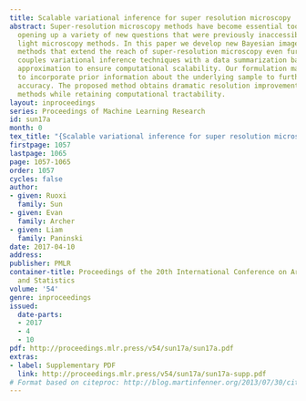 ```yaml
---
title: Scalable variational inference for super resolution microscopy
abstract: Super-resolution microscopy methods have become essential tools in biology,
  opening up a variety of new questions that were previously inaccessible with standard
  light microscopy methods. In this paper we develop new Bayesian image processing
  methods that extend the reach of super-resolution microscopy even further. Our method
  couples variational inference techniques with a data summarization based on Laplace
  approximation to ensure computational scalability. Our formulation makes it straightforward
  to incorporate prior information about the underlying sample to further improve
  accuracy. The proposed method obtains dramatic resolution improvements over previous
  methods while retaining computational tractability.
layout: inproceedings
series: Proceedings of Machine Learning Research
id: sun17a
month: 0
tex_title: "{Scalable variational inference for super resolution microscopy}"
firstpage: 1057
lastpage: 1065
page: 1057-1065
order: 1057
cycles: false
author:
- given: Ruoxi
  family: Sun
- given: Evan
  family: Archer
- given: Liam
  family: Paninski
date: 2017-04-10
address: 
publisher: PMLR
container-title: Proceedings of the 20th International Conference on Artificial Intelligence
  and Statistics
volume: '54'
genre: inproceedings
issued:
  date-parts:
  - 2017
  - 4
  - 10
pdf: http://proceedings.mlr.press/v54/sun17a/sun17a.pdf
extras:
- label: Supplementary PDF
  link: http://proceedings.mlr.press/v54/sun17a/sun17a-supp.pdf
# Format based on citeproc: http://blog.martinfenner.org/2013/07/30/citeproc-yaml-for-bibliographies/
---
```

